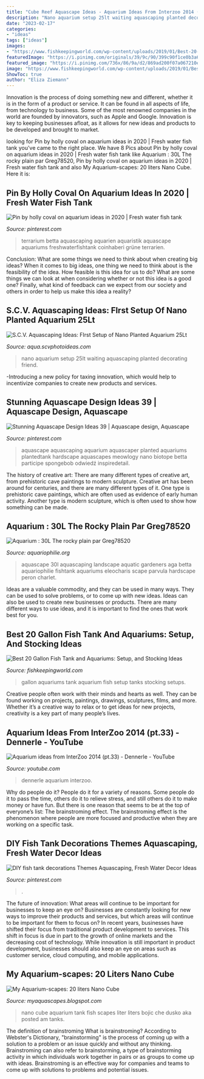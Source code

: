 ```yaml
---
title: "Cube Reef Aquascape Ideas - Aquarium Ideas From Interzoo 2014 (pt.33)"
description: "Nano aquarium setup 25lt waiting aquascaping planted decorating friend"
date: "2023-02-17"
categories:
- "ideas"
tags: ["ideas"]
images:
- "https://www.fishkeepingworld.com/wp-content/uploads/2019/01/Best-20-Gallon-Aquariums-Setups-Tanks-and-Stocking-Ideas-Cover.jpg"
featuredImage: "https://i.pinimg.com/originals/39/9c/90/399c90f1ce0b3a6c8fbc38df0f08647a.jpg"
featured_image: "https://i.pinimg.com/736x/86/9a/d2/869ad200f07a067210e01a51d5e7dd6c.jpg"
image: "https://www.fishkeepingworld.com/wp-content/uploads/2019/01/Best-20-Gallon-Aquariums-Setups-Tanks-and-Stocking-Ideas-Cover.jpg"
ShowToc: true
author: "Eliza Ziemann"
---
```



Innovation is the process of doing something new and different, whether it is in the form of a product or service. It can be found in all aspects of life, from technology to business. Some of the most renowned companies in the world are founded by innovators, such as Apple and Google. Innovation is key to keeping businesses afloat, as it allows for new ideas and products to be developed and brought to market.

	

		
looking for Pin by holly coval on aquarium ideas in 2020 | Fresh water fish tank you've came to the right place. We have 8 Pics about Pin by holly coval on aquarium ideas in 2020 | Fresh water fish tank like Aquarium : 30L The rocky plain par Greg78520, Pin by holly coval on aquarium ideas in 2020 | Fresh water fish tank and also My Aquarium-scapes: 20 liters Nano Cube. Here it is:
		
    
## Pin By Holly Coval On Aquarium Ideas In 2020 | Fresh Water Fish Tank

<img loading=lazy src="https://i.pinimg.com/originals/89/cb/02/89cb02c5e14d7088368f85c7105078b0.jpg" onerror="this.onerror=null;this.src='https://tse3.mm.bing.net/th?id=OIP.klxVjBVrQ8PLKpxATt3jygHaJ4&amp;pid=15.1';" alt="Pin by holly coval on aquarium ideas in 2020 | Fresh water fish tank">

_Source: pinterest.com_

>terrarium betta aquascaping aquarien aquaristik aquascape aquariums freshwaterfishtank coinhaberi grüne terrarien. 

	

Conclusion: What are some things we need to think about when creating big ideas?
When it comes to big ideas, one thing we need to think about is the feasibility of the idea. How feasible is this idea for us to do? What are some things we can look at when considering whether or not this idea is a good one? Finally, what kind of feedback can we expect from our society and others in order to help us make this idea a reality?

    
## S.C.V. Aquascaping Ideas: FIrst Setup Of Nano Planted Aquarium 25Lt

<img loading=lazy src="https://4.bp.blogspot.com/-kxM8LagYG7Q/Tl50NChVSkI/AAAAAAAAA4k/cmuLSmN5ls0/s1600/IMG_2626.jpg" onerror="this.onerror=null;this.src='https://tse3.mm.bing.net/th?id=OIP.bDIhFtC6xFhX6qfzV4YWsAHaE7&amp;pid=15.1';" alt="S.C.V. Aquascaping Ideas: FIrst Setup of Nano Planted Aquarium 25Lt">

_Source: aqua.scvphotoideas.com_

>nano aquarium setup 25lt waiting aquascaping planted decorating friend. 

	

-Introducing a new policy for taxing innovation, which would help to incentivize companies to create new products and services.

    
## Stunning Aquascape Design Ideas 39 | Aquascape Design, Aquascape

<img loading=lazy src="https://i.pinimg.com/originals/39/9c/90/399c90f1ce0b3a6c8fbc38df0f08647a.jpg" onerror="this.onerror=null;this.src='https://tse3.mm.bing.net/th?id=OIP.Ox4vpTT3w7l7nv-KiaoYywHaE8&amp;pid=15.1';" alt="Stunning Aquascape Design Ideas 39 | Aquascape design, Aquascape">

_Source: pinterest.com_

>aquascape aquascaping aquarium aquascaper planted aquariums plantedtank hardscape aquascapes meowlogy nano biotope betta participe spongebob odwiedź inspiredetail. 

	

The history of creative art: There are many different types of creative art, from prehistoric cave paintings to modern sculpture.
Creative art has been around for centuries, and there are many different types of it. One type is prehistoric cave paintings, which are often used as evidence of early human activity. Another type is modern sculpture, which is often used to show how something can be made.

    
## Aquarium : 30L The Rocky Plain Par Greg78520

<img loading=lazy src="https://www.aquariophilie.org/aquarium/images/aq1679ph2_8226.jpg" onerror="this.onerror=null;this.src='https://tse1.mm.bing.net/th?id=OIP.a3SsIMxnamDs5j7TFZDRbwHaGR&amp;pid=15.1';" alt="Aquarium : 30L The rocky plain par Greg78520">

_Source: aquariophilie.org_

>aquascape 30l aquascaping landscape aquatic gardeners aga betta aquariophilie fishtank aquariums eleocharis scape parvula hardscape peron charlet. 

	

Ideas are a valuable commodity, and they can be used in many ways. They can be used to solve problems, or to come up with new ideas. Ideas can also be used to create new businesses or products. There are many different ways to use ideas, and it is important to find the ones that work best for you.

    
## Best 20 Gallon Fish Tank And Aquariums: Setup, And Stocking Ideas

<img loading=lazy src="https://www.fishkeepingworld.com/wp-content/uploads/2019/01/Best-20-Gallon-Aquariums-Setups-Tanks-and-Stocking-Ideas-Cover.jpg" onerror="this.onerror=null;this.src='https://tse4.mm.bing.net/th?id=OIP.rSkpbbzP07nZANIXBf1w0wHaE7&amp;pid=15.1';" alt="Best 20 Gallon Fish Tank and Aquariums: Setup, and Stocking Ideas">

_Source: fishkeepingworld.com_

>gallon aquariums tank aquarium fish setup tanks stocking setups. 

	

Creative people often work with their minds and hearts as well. They can be found working on projects, paintings, drawings, sculptures, films, and more. Whether it’s a creative way to relax or to get ideas for new projects, creativity is a key part of many people’s lives.

    
## Aquarium Ideas From InterZoo 2014 (pt.33) - Dennerle - YouTube

<img loading=lazy src="http://i.ytimg.com/vi/ZT9TVwHrZ8k/maxresdefault.jpg" onerror="this.onerror=null;this.src='https://tse4.mm.bing.net/th?id=OIP.PKBJv5BpIpRDdHkBIyL-7AHaEK&amp;pid=15.1';" alt="Aquarium ideas from InterZoo 2014 (pt.33) - Dennerle - YouTube">

_Source: youtube.com_

>dennerle aquarium interzoo. 

	

Why do people do it?
People do it for a variety of reasons. Some people do it to pass the time, others do it to relieve stress, and still others do it to make money or have fun. But there is one reason that seems to be at the top of everyone’s list: The brainstroming effect. The brainstroming effect is the phenomenon where people are more focused and productive when they are working on a specific task.

    
## DIY Fish Tank Decorations Themes Aquascaping, Fresh Water Decor Ideas

<img loading=lazy src="https://i.pinimg.com/736x/86/9a/d2/869ad200f07a067210e01a51d5e7dd6c.jpg" onerror="this.onerror=null;this.src='https://tse4.mm.bing.net/th?id=OIP.O06CtD6SiWoRGRom3HzkHAAAAA&amp;pid=15.1';" alt="DIY fish tank decorations Themes Aquascaping, Fresh Water Decor Ideas">

_Source: pinterest.com_

>. 

	

The future of innovation: What areas will continue to be important for businesses to keep an eye on?
Businesses are constantly looking for new ways to improve their products and services, but which areas will continue to be important for them to focus on? In recent years, businesses have shifted their focus from traditional product development to services. This shift in focus is due in part to the growth of online markets and the decreasing cost of technology. While innovation is still important in product development, businesses should also keep an eye on areas such as customer service, cloud computing, and mobile applications.

    
## My Aquarium-scapes: 20 Liters Nano Cube

<img loading=lazy src="https://2.bp.blogspot.com/-OATtHWJpyP8/To3yVKcwdVI/AAAAAAAACaU/zwhvOnUeqic/s1600/IMG_7079.JPG" onerror="this.onerror=null;this.src='https://tse3.mm.bing.net/th?id=OIP.XltOFL200HK7Va-iwfkvSQHaFj&amp;pid=15.1';" alt="My Aquarium-scapes: 20 liters Nano Cube">

_Source: myaquascapes.blogspot.com_

>nano cube aquarium tank fish scapes liter liters bojic che dusko aka posted am tanks. 

	

The definition of brainstroming
What is brainstroming? According to Webster's Dictionary, "brainstorming" is the process of coming up with a solution to a problem or an issue quickly and without any thinking. Brainstroming can also refer to brainstorming, a type of brainstorming activity in which individuals work together in pairs or as groups to come up with ideas. Brainstroming is an effective way for companies and teams to come up with solutions to problems and potential issues.

